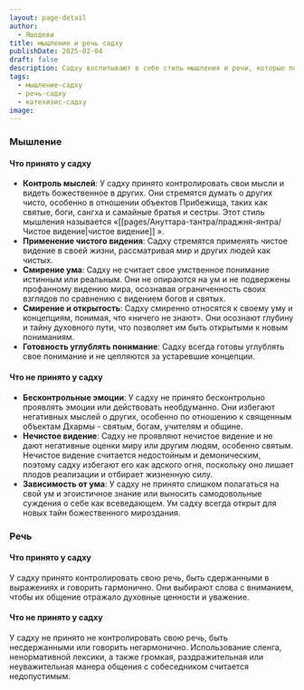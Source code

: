 ```yaml
---
layout: page-detail
author:
  - Яшодеви
title: мышление и речь садху
publishDate: 2025-02-04
draft: false
description: Садху воспитывают в себе стиль мышления и речи, которые помогают им в духовной практике.
tags:
  - мышление-садху
  - речь-садху
  - катехизис-садху
image:
---
```

### Мышление
#### Что принято у садху
- **Контроль мыслей**: У садху принято контролировать свои мысли и видеть божественное в других. Они стремятся думать о других чисто, особенно в отношении объектов Прибежища, таких как святые, боги, сангха и самайные братья и сестры. Этот стиль мышления называется «[[pages/Ануттара-тантра/праджня-янтра/Чистое видение|чистое видение]]
».
- **Применение чистого видения**: Садху стремятся применять чистое видение в своей жизни, рассматривая мир и других людей как чистых.
- **Смирение ума**: Садху не считает свое умственное понимание истинным или реальным. Они не опираются на ум и не подвержены профанному видению мира, осознавая ограниченность своих взглядов по сравнению с видением богов и святых.
- **Смирение и открытость**: Садху смиренно относятся к своему уму и концепциям, понимая, что «ничего не знают». Они осознают глубину и тайну духовного пути, что позволяет им быть открытыми к новым пониманиям.
- **Готовность углублять понимание**: Садху всегда готовы углублять свое понимание и не цепляются за устаревшие концепции.
#### Что не принято у садху
- **Бесконтрольные эмоции**: У садху не принято бесконтрольно проявлять эмоции или действовать необдуманно. Они избегают негативных мыслей о других, особенно по отношению к священным объектам Дхармы - святым, богам, учителям и общине.
- **Нечистое видение**: Садху не проявляют нечистое видение и не дают негативные оценки миру или другим людям, особенно святым. Нечистое видение считается недостойным и демоническим, поэтому садху избегают его как адского огня, поскольку оно лишает плодов реализации и отбирает жизненную силу.
- **Зависимость от ума**: У садху не принято слишком полагаться на свой ум и эгоистичное знание или выносить самодовольные суждения о себе как всеведающем. Ум садху всегда открыт для новых тайн божественного мироздания.

### Речь

#### Что принято у садху
У садху принято контролировать свою речь, быть сдержанными в выражениях и говорить гармонично. Они выбирают слова с вниманием, чтобы их общение отражало духовные ценности и уважение.
#### Что не принято у садху
У садху не принято не контролировать свою речь, быть несдержанными или говорить негармонично. Использование сленга, ненормативной лексики, а также громкая, раздражительная или неуважительная манера общения с собеседником считается недопустимым.